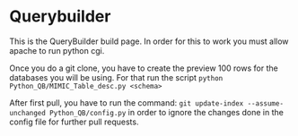 # Querybuilder

This is the QueryBuilder build page. In order for this to work you must allow apache to run python cgi.

Once you do a git clone, you have to create the preview 100 rows for the databases you will be using. For that run the script `python Python_QB/MIMIC_Table_desc.py <schema>`

After first pull, you have to run the command: `git update-index --assume-unchanged Python_QB/config.py` in order to ignore the changes done in the config file for further pull requests.
